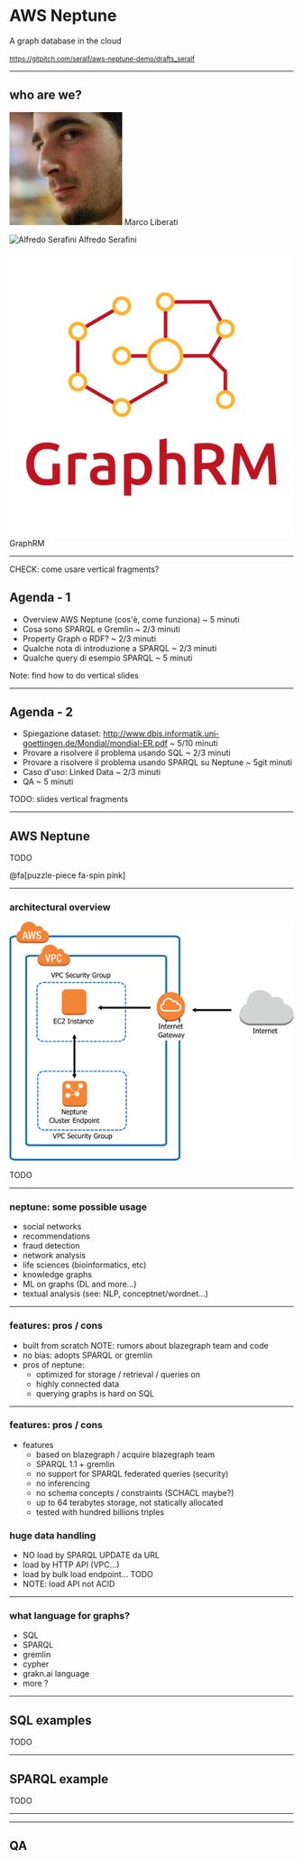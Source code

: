 


# AWS Neptune 

A graph database in the cloud


<small>https://gitpitch.com/seralf/aws-neptune-demo/drafts_seralf</small>

---

## who are we?


![Marco Liberati](drafts/img/marco_liberati_avatar.jpg)
Marco Liberati

![Alfredo Serafini](drafts/img/NOT_YET.jpg)
Alfredo Serafini

![GraphRM](drafts/img/GraphRM_logo.png)
GraphRM

---

<span>
CHECK: come usare vertical fragments?
</span>

## Agenda - 1

- Overview AWS Neptune (cos'è, come funziona) ~ 5 minuti
- Cosa sono SPARQL e Gremlin ~ 2/3 minuti
- Property Graph o RDF? ~ 2/3 minuti
- Qualche nota di introduzione a SPARQL ~ 2/3 minuti
- Qualche query di esempio SPARQL ~ 5 minuti

Note:
find how to do vertical slides

---

## Agenda - 2

- Spiegazione dataset: http://www.dbis.informatik.uni-goettingen.de/Mondial/mondial-ER.pdf ~ 5/10 minuti
- Provare a risolvere il problema usando SQL ~ 2/3 minuti
- Provare a risolvere il problema usando SPARQL su Neptune ~ 5git  minuti
- Caso d'uso: Linked Data ~ 2/3 minuti
- QA ~ 5 minuti

TODO: slides vertical fragments


---

## AWS Neptune

TODO

@fa[puzzle-piece fa-spin pink]

---

### architectural overview

![neptune_architecture_01](drafts/img/neptune_architecture_01.png)

TODO

---

### neptune: some possible usage

- social networks
- recommendations
- fraud detection
- network analysis
- life sciences (bioinformatics, etc)
- knowledge graphs
- ML on graphs (DL and more...)
- textual analysis (see: NLP, conceptnet/wordnet...)

---

### features: pros / cons

+ built from scratch 
	NOTE: rumors about blazegraph team and code
+ no bias: adopts SPARQL or gremlin
+ pros of neptune:
	- optimized for storage / retrieval / queries on
	- highly connected data
	- querying graphs is hard on SQL

---

### features: pros / cons

+ features
	- based on blazegraph / acquire blazegraph team
	- SPARQL 1.1 + gremlin	
	- no support for SPARQL federated queries (security)
	- no inferencing
	- no schema concepts / constraints (SCHACL maybe?)
	- up to 64 terabytes storage, not statically allocated	
	- tested with hundred billions triples

### huge data handling


- NO load by SPARQL UPDATE da URL	
- load by HTTP API (VPC...)
- load by bulk load endpoint... TODO
- NOTE: load API not ACID

---

### what language for graphs?

+ SQL
+ SPARQL
+ gremlin
+ cypher
+ grakn.ai language
+ more ?


---

## SQL examples

TODO

---

## SPARQL example

TODO

---


* * * 

## QA






 
